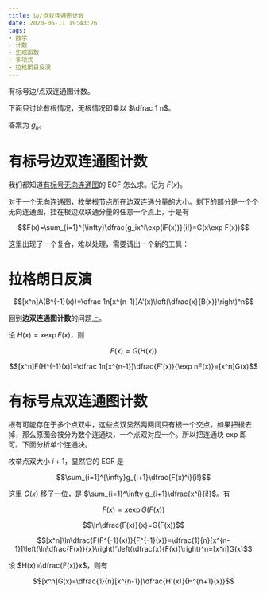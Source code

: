 ```yaml
---
title: 边/点双连通图计数
date: 2020-06-11 19:43:26
tags:
- 数学
- 计数
- 生成函数
- 多项式
- 拉格朗日反演
---
```


有标号边/点双连通图计数。

<!--more-->

下面只讨论有根情况，无根情况即乘以 $\dfrac 1 n$。

答案为 $g_n$。

# 有标号边双连通图计数

我们都知道[有标号无向连通图](https://www.luogu.com.cn/problem/P4841)的 EGF 怎么求。记为 $F(x)$。

对于一个无向连通图，枚举根节点所在边双连通分量的大小。剩下的部分是一个个无向连通图，挂在根边双联通分量的任意一个点上，于是有

$$F(x)=\sum_{i=1}^{\infty}\dfrac{g_ix^i\exp(iF(x))}{i!}=G(x\exp F(x))$$

这里出现了一个复合，难以处理，需要请出一个新的工具：

# 拉格朗日反演

$$[x^n]A(B^{-1}(x))=\dfrac 1n[x^{n-1}]A'(x)\left(\dfrac{x}{B(x)}\right)^n$$

回到**边双连通图计数**的问题上。

设 $H(x)=x\exp F(x)$，则

$$F(x)=G(H(x))$$

$$[x^n]F(H^{-1}(x))=\dfrac 1n[x^{n-1}]\dfrac{F'(x)}{\exp nF(x)}=[x^n]G(x)$$

# 有标号点双连通图计数

根有可能存在于多个点双中，这些点双显然两两间只有根一个交点，如果把根去掉，那么原图会被分为数个连通块，一个点双对应一个。所以把连通块 exp 即可。下面分析单个连通块。

枚举点双大小 $i+1$，显然它的 EGF 是

$$\sum_{i=1}^{\infty}g_{i+1}\dfrac{F(x)^i}{i!}$$

这里 $G(x)$ 移了一位，是 $\sum_{i=1}^\infty g_{i+1}\dfrac{x^i}{i!}$。有

$$F(x)=x\exp G(F(x))$$

$$\ln\dfrac{F(x)}{x}=G(F(x))$$

$$[x^n]\ln\dfrac{F(F^{-1}(x))}{F^{-1}(x)}=\dfrac{1}{n}[x^{n-1}]\left(\ln\dfrac{F(x)}{x}\right)'\left(\dfrac{x}{F(x)}\right)^n=[x^n]G(x)$$

设 $H(x)=\dfrac{F(x)}x$，则有

$$[x^n]G(x)=\dfrac{1}{n}[x^{n-1}]\dfrac{H'(x)}{H^{n+1}(x)}$$